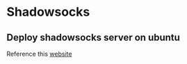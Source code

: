 # Shadowsocks 
## Deploy shadowsocks server on ubuntu
Reference this [website](https://bobbyy.org/setting-up-shadowsocks/)

## 


